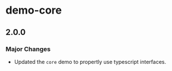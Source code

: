 # demo-core

## 2.0.0

### Major Changes

- Updated the `core` demo to propertly use typescript interfaces.
